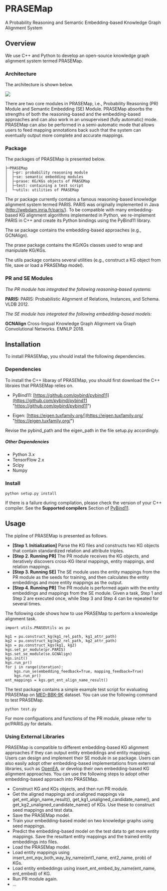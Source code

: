 # PRASEMap 
A Probability Reasoning and Semantic Embedding-based Knowledge Graph Alignment System

## Overview
We use C++ and Python to develop an open-source knowledge graph alignment system termed PRASEMap. 
### Architecture
The architecture is shown below. 

![](https://github.com/qizhyuan/PRASEMap/blob/58830dd9add8898f1adf39f406f4e87a538e810f/docs/architecture.png) 

There are two core modules in PRASEMap, i.e., Probability Reasoning (PR) Module and Semantic Embedding (SE) Module. PRASEMap absorbs the strengths of both the reasoning-based
and the embedding-based approaches and can also work in an unsupervised (fully automatic) mode. PRASEMap can also be performed in a semi-automatic mode that allows users to feed mapping annotations back such that the system can eventually output more complete and accurate mappings.

### Package
The packages of PRASEMap is presented below. 

	├─PRASEMap
	│  ├─pr: probability reasoning module
	│  ├─se: semantic embedding modules
	│  ├─prase: KG/KGs objects of PRASEMap
	│  ├─test: containing a test script
	│  └─utils: utilities of PRASEMap 


The pr package currently contains a famous reasoning-based knowledge alignment system termed PARIS. PARIS
was originally implemented in Java (http://webdam.inria.fr/paris/). To be compatible with many embedding-based KG alignment algorithms implemented in Python, we re-implement PARIS in C++ and create its Python bindings using the PyBind11 library.

The se package contains the embedding-based approaches (e.g., GCNAlign).

The prase package contains the KG/KGs classes used to wrap and manipulate KG/KGs.

The utils package contains several utilities (e.g., construct a KG object from file, save or load a PRASEMap model).

### PR and SE Modules
*The PR module has integrated the following reasoning-based systems:*

**PARIS:** PARIS: Probabilistic Alignment of Relations, Instances, and Schema. VLDB 2012.

*The SE module has integrated the following embedding-based models:*

**GCNAlign** Cross-lingual Knowledge Graph Alignment via Graph Convolutional Networks. EMNLP 2018.


## Installation
To install PRASEMap, you should install the following dependencies.

### Dependencies
To install the C++ libaray of PRASEMap, you should first download the C++ libraies that PRASEMap relies on.

- PyBind11: [https://github.com/pybind/pybind11](https://github.com/pybind/pybind11 "https://github.com/pybind/pybind11")

- Eigen: [https://eigen.tuxfamily.org/](https://eigen.tuxfamily.org/ "https://eigen.tuxfamily.org/")

Revise the pybind\_path and the eigen\_path in the file setup.py accordingly.

##### Other Dependencies

- Python 3.x
- TensorFlow 2.x
- Scipy
- Numpy

### Install
	python setup.py install

If there is a failure during compilation, please check the version of your C++ compiler. See the **Supported compilers** Section of [PyBind11](https://github.com/pybind/pybind11 "PyBind11").


## Usage
The pipline of PRASEMap is presented as follows.

- **[Step 1. Initialization]** Parse the KG files and constructs two KG objects that contain standardized relation and attribute triples.
- **[Step 2. Running PR]** The PR module receives the KG objects, and iteratively discovers cross-KG literal mappings, entity mappings, and relation mappings.
- **[Step 3. Running SE]** The SE module uses the entity mappings from the PR module as the seeds for training, and then calculates the entity embeddings and more entity mappings as the output.
- **[Step 4. Running PR]** The PR module is performed
again with the entity embeddings and mappings from the SE module.
Given a task, Step 1 and Step 2 are executed once, while Step 3 and Step 4 can be repeated for several times.

The following code shows how to use PRASEMap to perform a knowledge alignment task.

	import utils.PRASEUtils as pu

	kg1 = pu.construct_kg(kg1_rel_path, kg1_attr_path)
	kg2 = pu.construct_kg(kg2_rel_path, kg2_attr_path)
	kgs = pu.construct_kgs(kg1, kg2)
	kgs.set_pr_module(pr.PARIS)
	kgs.set_se_module(se.GCNAlign)
	kgs.init()
	kgs.run_pr()
	for i in range(iteration):
    	kgs.run_se(embedding_feedback=True, mapping_feedback=True)
    	kgs.run_pr()
	ent_mappings = kgs.get_ent_align_name_result()

The test package contains a simple example test script for evaluating PRASEMap on [MED-BBK-9K](https://github.com/ZihengZZH/industry-eval-EA "MED-BBK-9K") dataset. You can use the following command to test PRASEMap.
	
	python test.py  

For more configuations and functions of the PR module, please refer to pr/PARIS.py for details.

### Using External Libraries
PRASEMap is compatible to different embedding-based KG alignment approaches if they can output entity embeddings and entity mappings. Users can design and implement their SE module in se package. Users can also easily adopt other embedding-based implementations from external libraries, such as [OpenEA](https://github.com/nju-websoft/OpenEA "OpenEA"), or develop their own embedding-based KG alignment approaches. You can use the following steps to adopt other embedding-based approach into PRASEMap.

- Construct KG and KGs objects, and then run PR module.
- Get the aligned mappings and unaligned mappings via get\_ent\_align\_name\_result(), get\_kg1\_unaligned\_candidate\_name(), and get\_kg2\_unaligned\_candidate\_name() of KGs. Use these to construct seed mappings and test data.
- Save the PRASEMap model.
- Train your embedding-based model on two knowledge graphs using seed mappings. 
- Predict the embedding-based model on the test data to get more entity mappings. Save the resultant entity mappings and the trained entity embeddings into files.
- Load the PRASEMap model.
- Load entity mappings using insert\_ent\_eqv\_both\_way\_by\_name(ent1\_name, ent2\_name, prob) of KGs. 
- Load entity embeddings using insert\_ent\_embed\_by\_name(ent\_name, ent\_embed) of KG.
- Run PR module again.
- ...   
